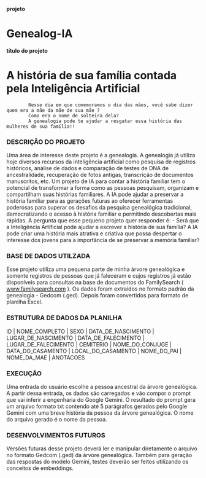 
**projeto**
# Genealog-IA

**título do projeto**
# A história de sua família contada pela Inteligência Artificial

			Nesse dia em que comemoramos o dia das mães, você sabe dizer quem era a mãe da mãe de sua mãe ?
			Como era o nome de solteira dela?
			A genealogia pode te ajudar a resgatar essa história das mulheres de sua família!!

### DESCRIÇÃO DO PROJETO

Uma área de interesse deste projeto é a genealogia. A genealogia já utiliza hoje diversos recursos da inteligência artificial como pesquisa de registros históricos, análise de dados e comparação de testes de DNA de ancestralidade, recuperação de fotos antigas, transcrição de documentos manuscritos, etc.
Um projeto de IA para contar a história familiar tem o potencial de transformar a forma como as pessoas pesquisam, organizam e compartilham suas histórias familiares. 
A IA pode ajudar a preservar a história familiar para as gerações futuras ao oferecer ferramentas poderosas para superar os desafios da pesquisa genealógica tradicional, democratizando o acesso à história familiar e permitindo descobertas mais rápidas.
A pergunta que esse pequeno projeto quer responder é: - Será que a Inteligência Artificial pode ajudar a escrever a história de sua família? A IA pode criar uma história mais atrativa e criativa que possa despertar o interesse dos jovens para a importância de se preservar a memória familiar? 

### BASE DE DADOS UTILZADA

Esse projeto utiliza uma pequena parte de minha árvore genealógica e somente registros de pessoas que já faleceram e cujos registros já estão disponíveis para consultas na base de documentos do FamilySearch ( www.familysearch.com ). Os dados foram extraídos no formato padrão da genealogia - Gedcom (.ged). Depois foram convertidos para formato de planilha Excel. 

### ESTRUTURA DE DADOS DA PLANILHA

ID | NOME_COMPLETO	| SEXO	| DATA_DE_NASCIMENTO | LUGAR_DE_NASCIMENTO |  DATA_DE_FALECIMENTO | LUGAR_DE_FALECIMENTO | CEMITERIO | NOME_DO_CONJUGE |  DATA_DO_CASAMENTO | LOCAL_DO_CASAMENTO | NOME_DO_PAI | NOME_DA_MAE | ANOTACOES

### EXECUÇÃO

Uma entrada do usuário escolhe a pessoa ancestral da árvore genealógica. A partir dessa entrada, os dados são carregados e vão compor o prompt que vai inferir a engenharia do Google Gemini.
O resultado do prompt gera um arquivo formato txt contendo até 5 parágrafos gerados pelo Google Gemini com uma breve história da pessoa da árvore genealógica. O nome do arquivo gerado é o nome da pessoa.

### DESENVOLVIMENTOS FUTUROS

Versões futuras desse projeto deverá ler e manipular diretamente o arquivo no formato Gedcom (.ged) da árvore genealógica.
Também para geração das respostas do modelo Gemini, testes deverão ser feitos utilizando os conceitos de embeddings.

